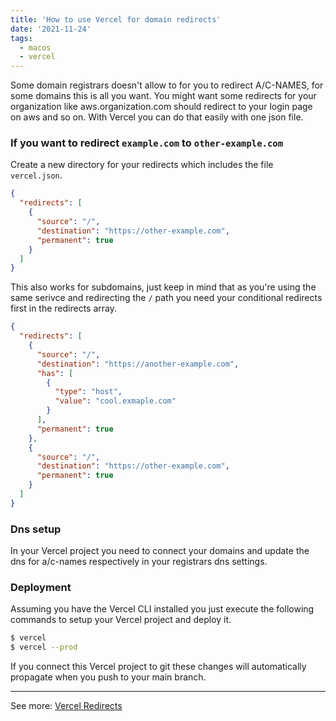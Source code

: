 ```yaml
---
title: 'How to use Vercel for domain redirects'
date: '2021-11-24'
tags:
  - macos
  - vercel
---
```


Some domain registrars doesn't allow to for you to redirect A/C-NAMES, for some domains this is all you want. You might want some redirects for your organization like aws.organization.com should redirect to your login page on aws and so on. With Vercel you can do that easily with one json file.

### If you want to redirect `example.com` to `other-example.com`

Create a new directory for your redirects which includes the file `vercel.json`.

```json
{
  "redirects": [
    {
      "source": "/",
      "destination": "https://other-example.com",
      "permanent": true
    }
  ]
}
```

This also works for subdomains, just keep in mind that as you're using the same serivce and redirecting the `/` path you need your conditional redirects first in the redirects array.

```json
{
  "redirects": [
    {
      "source": "/",
      "destination": "https://another-example.com",
      "has": [
        {
          "type": "host",
          "value": "cool.exmaple.com"
        }
      ],
      "permanent": true
    },
    {
      "source": "/",
      "destination": "https://other-example.com",
      "permanent": true
    }
  ]
}
```

### Dns setup

In your Vercel project you need to connect your domains and update the dns for a/c-names respectively in your registrars dns settings.

### Deployment

Assuming you have the Vercel CLI installed you just execute the following commands to setup your Vercel project and deploy it.

```sh
$ vercel
$ vercel --prod
```

If you connect this Vercel project to git these changes will automatically propagate when you push to your main branch.

---

See more: [Vercel Redirects](https://vercel.com/docs/cli#project-configuration/redirects)
